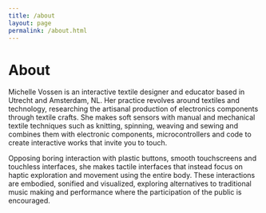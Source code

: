 ```yaml
---
title: /about
layout: page
permalink: /about.html
---
```


# About

Michelle Vossen is an interactive textile designer and educator based in Utrecht and Amsterdam, NL. Her practice revolves around textiles and technology, researching the artisanal production of electronics components through textile crafts. She makes soft sensors with manual and mechanical textile techniques such as knitting, spinning, weaving and sewing and combines them with electronic components, microcontrollers and code to create interactive works that invite you to touch.

Opposing boring interaction with plastic buttons, smooth touchscreens and touchless interfaces, she makes tactile interfaces that instead focus on haptic exploration and movement using the entire body. These interactions are embodied, sonified and visualized, exploring alternatives to traditional music making and performance where the participation of the public is encouraged.
